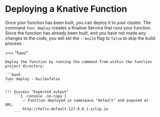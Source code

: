 # Deploying a Knative Function

Once your function has been built, you can deploy it to your cluster. The
command `func deploy` creates a Knative Service that runs your function.
Since the function has already been built, and you have not made any changes
to the code, you will set the `--build` flag to `false` to skip the build
process.

=== "func"

    Deploy the function by running the command from within the function project directory:

    ```bash
    func deploy --build=false
    ```

    !!! Success "Expected output"
        ```{ .console .no-copy }
            ✅ Function deployed in namespace "default" and exposed at URL:
            http://hello.default.127.0.0.1.sslip.io
        ```
